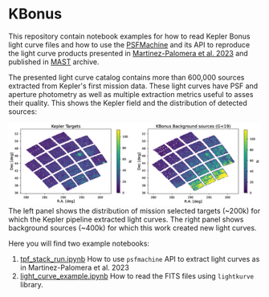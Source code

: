 # KBonus

This repository contain notebook examples for how to read  Kepler Bonus light curve files
and how to use the [PSFMachine](https://github.com/SSDataLab/psfmachine) 
and its API to reproduce the light curve products
presented in [Martinez-Palomera et al. 2023]() and published in
[MAST](https://archive.stsci.edu/doi/resolve/resolve.html?doi=10.17909/7jbr-w430) archive.

The presented light curve catalog contains more than 600,000 sources extracted from
Kepler's first mission data.
These light curves have PSF and aperture photometry as well as multiple extraction metrics
useful to asses their quality.
This shows the Kepler field and the distribution of detected sources:

![KBonus](figures/kepler_fov_density.png)
The left panel shows the distribution of mission selected targets (~200k) for which the
Kepler pipeline extracted light curves.
The right panel shows background sources (~400k) for which this work created new light curves.

Here you will find two example notebooks:

1. [tpf_stack_run.ipynb](https://github.com/jorgemarpa/KBonus/blob/main/notebooks/tpf_stack_run.ipynb)
How to use `psfmachine` API to extract light curves as in Martinez-Palomera et al. 2023
2. [light_curve_example.ipynb](https://github.com/jorgemarpa/KBonus/blob/main/notebooks/light_curve_example.ipynb)
How to read the FITS files using `lightkurve` library.
